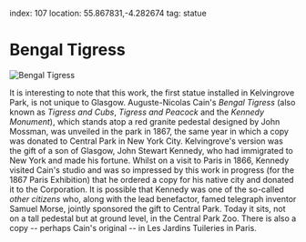 index: 107
location: 55.867831,-4.282674
tag: statue

# Bengal Tigress

![Bengal Tigress](bengal-tigress.jpg)

It is interesting to note that this work, the first statue installed
in Kelvingrove Park, is not unique to Glasgow. Auguste-Nicolas Cain's
_Bengal Tigress_ (also known as _Tigress and Cubs_, _Tigress and
Peacock_ and the _Kennedy Monument_), which stands atop a red granite
pedestal designed by John Mossman, was unveiled in the park in 1867,
the same year in which a copy was donated to Central Park in New York
City. Kelvingrove's version was the gift of a son of Glasgow, John
Stewart Kennedy, who had immigrated to New York and made his
fortune. Whilst on a visit to Paris in 1866, Kennedy visited Cain's
studio and was so impressed by this work in progress (for the 1867
Paris Exhibition) that he ordered a copy for his native city and
donated it to the Corporation. It is possible that Kennedy was one of
the so-called _other citizens_ who, along with the lead benefactor,
famed telegraph inventor Samuel Morse, jointly sponsored the gift to
Central Park. Today it sits, not on a tall pedestal but at ground
level, in the Central Park Zoo. There is also a copy -- perhaps Cain's
original -- in Les Jardins Tuileries in Paris.
